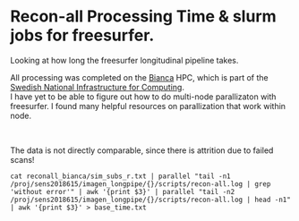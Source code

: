 # Recon-all Processing Time & slurm jobs for freesurfer.
Looking at how long the freesurfer longitudinal pipeline takes.

All processing was completed on the [Bianca](http://www.uppmax.uu.se/resources/systems/the-bianca-cluster/) HPC, which is part of the [Swedish National Infrastructure for Computing](https://www.snic.se/).
<br>
I have yet to be able to figure out how to do multi-node parallizaton with freesurfer.
I found many helpful resources on parallization that work within node.

<br>

The data is not directly comparable, since there is attrition due to failed scans!

```cat reconall_bianca/sim_subs_r.txt | parallel "tail -n1 /proj/sens2018615/imagen_longpipe/{}/scripts/recon-all.log | grep 'without error'" | awk '{print $3}' | parallel "tail -n2 /proj/sens2018615/imagen_longpipe/{}/scripts/recon-all.log | head -n1" | awk '{print $3}' > base_time.txt```

